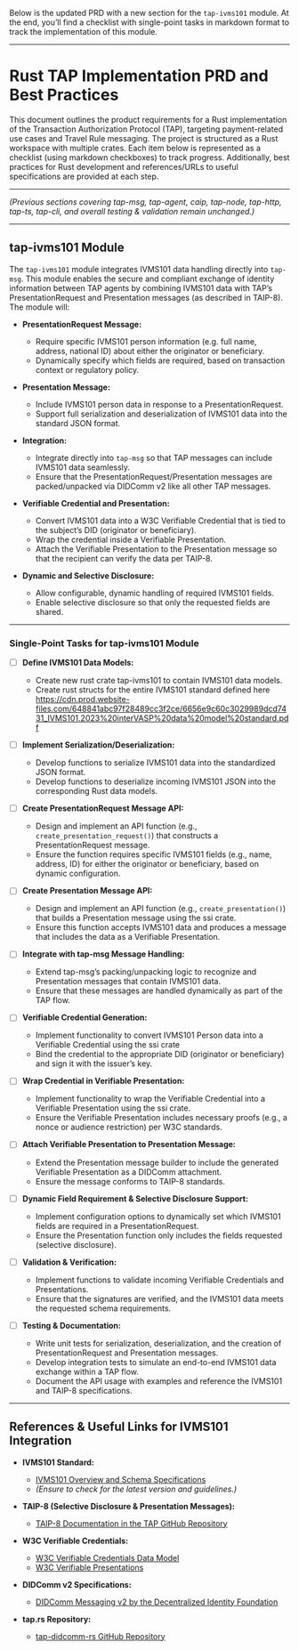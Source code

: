 Below is the updated PRD with a new section for the `tap-ivms101` module. At the end, you’ll find a checklist with single-point tasks in markdown format to track the implementation of this module.

---

# Rust TAP Implementation PRD and Best Practices

This document outlines the product requirements for a Rust implementation of the Transaction Authorization Protocol (TAP), targeting payment-related use cases and Travel Rule messaging. The project is structured as a Rust workspace with multiple crates. Each item below is represented as a checklist (using markdown checkboxes) to track progress. Additionally, best practices for Rust development and references/URLs to useful specifications are provided at each step.

---

*(Previous sections covering tap-msg, tap-agent, caip, tap-node, tap-http, tap-ts, tap-cli, and overall testing & validation remain unchanged.)*

---

## tap-ivms101 Module

The `tap-ivms101` module integrates IVMS101 data handling directly into `tap-msg`. This module enables the secure and compliant exchange of identity information between TAP agents by combining IVMS101 data with TAP’s PresentationRequest and Presentation messages (as described in TAIP-8). The module will:

- **PresentationRequest Message:**  
  - Require specific IVMS101 person information (e.g. full name, address, national ID) about either the originator or beneficiary.
  - Dynamically specify which fields are required, based on transaction context or regulatory policy.

- **Presentation Message:**  
  - Include IVMS101 person data in response to a PresentationRequest.
  - Support full serialization and deserialization of IVMS101 data into the standard JSON format.

- **Integration:**  
  - Integrate directly into `tap-msg` so that TAP messages can include IVMS101 data seamlessly.
  - Ensure that the PresentationRequest/Presentation messages are packed/unpacked via DIDComm v2 like all other TAP messages.

- **Verifiable Credential and Presentation:**  
  - Convert IVMS101 data into a W3C Verifiable Credential that is tied to the subject’s DID (originator or beneficiary).
  - Wrap the credential inside a Verifiable Presentation.
  - Attach the Verifiable Presentation to the Presentation message so that the recipient can verify the data per TAIP-8.

- **Dynamic and Selective Disclosure:**  
  - Allow configurable, dynamic handling of required IVMS101 fields.
  - Enable selective disclosure so that only the requested fields are shared.

---

### Single-Point Tasks for tap-ivms101 Module

- [ ] **Define IVMS101 Data Models:**  
  - Create new rust crate tap-ivms101 to contain IVMS101 data models.
  - Create rust structs for the entire IVMS101 standard defined here https://cdn.prod.website-files.com/648841abc97f28489cc3f2ce/6656e9c60c3029989dcd7431_IVMS101.2023%20interVASP%20data%20model%20standard.pdf
  
- [ ] **Implement Serialization/Deserialization:**  
  - Develop functions to serialize IVMS101 data into the standardized JSON format.
  - Develop functions to deserialize incoming IVMS101 JSON into the corresponding Rust data models.

- [ ] **Create PresentationRequest Message API:**  
  - Design and implement an API function (e.g., `create_presentation_request()`) that constructs a PresentationRequest message.
  - Ensure the function requires specific IVMS101 fields (e.g., name, address, ID) for either the originator or beneficiary, based on dynamic configuration.

- [ ] **Create Presentation Message API:**  
  - Design and implement an API function (e.g., `create_presentation()`) that builds a Presentation message using the ssi crate.
  - Ensure this function accepts IVMS101 data and produces a message that includes the data as a Verifiable Presentation.

- [ ] **Integrate with tap-msg Message Handling:**  
  - Extend tap-msg’s packing/unpacking logic to recognize and Presentation messages that contain IVMS101 data.
  - Ensure that these messages are handled dynamically as part of the TAP flow.

- [ ] **Verifiable Credential Generation:**  
  - Implement functionality to convert IVMS101 Person data into a Verifiable Credential using the ssi crate
  - Bind the credential to the appropriate DID (originator or beneficiary) and sign it with the issuer’s key.

- [ ] **Wrap Credential in Verifiable Presentation:**  
  - Implement functionality to wrap the Verifiable Credential into a Verifiable Presentation using the ssi crate.
  - Ensure the Verifiable Presentation includes necessary proofs (e.g., a nonce or audience restriction) per W3C standards.

- [ ] **Attach Verifiable Presentation to Presentation Message:**  
  - Extend the Presentation message builder to include the generated Verifiable Presentation as a DIDComm attachment.
  - Ensure the message conforms to TAIP-8 standards.

- [ ] **Dynamic Field Requirement & Selective Disclosure Support:**  
  - Implement configuration options to dynamically set which IVMS101 fields are required in a PresentationRequest.
  - Ensure the Presentation function only includes the fields requested (selective disclosure).

- [ ] **Validation & Verification:**  
  - Implement functions to validate incoming Verifiable Credentials and Presentations.
  - Ensure that the signatures are verified, and the IVMS101 data meets the requested schema requirements.

- [ ] **Testing & Documentation:**  
  - Write unit tests for serialization, deserialization, and the creation of PresentationRequest and Presentation messages.
  - Develop integration tests to simulate an end-to-end IVMS101 data exchange within a TAP flow.
  - Document the API usage with examples and reference the IVMS101 and TAIP-8 specifications.

---

## References & Useful Links for IVMS101 Integration

- **IVMS101 Standard:**  
  - [IVMS101 Overview and Schema Specifications](https://github.com/InterVASP/IVMS101)  
  - *(Ensure to check for the latest version and guidelines.)*

- **TAIP-8 (Selective Disclosure & Presentation Messages):**  
  - [TAIP-8 Documentation in the TAP GitHub Repository](https://github.com/TransactionAuthorizationProtocol/TAIPs)  

- **W3C Verifiable Credentials:**  
  - [W3C Verifiable Credentials Data Model](https://www.w3.org/TR/vc-data-model/)  
  - [W3C Verifiable Presentations](https://www.w3.org/TR/vc-data-model/#verifiable-presentations)

- **DIDComm v2 Specifications:**  
  - [DIDComm Messaging v2 by the Decentralized Identity Foundation](https://identity.foundation/didcomm-messaging/spec/)

- **tap.rs Repository:**  
  - [tap-didcomm-rs GitHub Repository](https://github.com/TransactionAuthorizationProtocol/tap-didcomm-rs)

